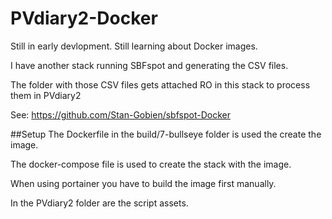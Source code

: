 # PVdiary2-Docker

Still in early devlopment.
Still learning about Docker images.

I have another stack running SBFspot and generating the CSV files.

The folder with those CSV files gets attached RO in this stack to process them in PVdiary2

See: https://github.com/Stan-Gobien/sbfspot-Docker


##Setup
The Dockerfile in the build/7-bullseye folder is used the create the image.

The docker-compose file is used to create the stack with the image.

When using portainer you have to build the image first manually.

In the PVdiary2 folder are the script assets.
